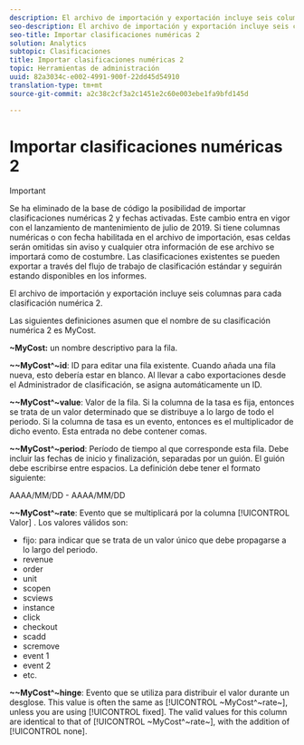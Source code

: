 ```yaml
---
description: El archivo de importación y exportación incluye seis columnas para cada clasificación numérica 2.
seo-description: El archivo de importación y exportación incluye seis columnas para cada clasificación numérica 2.
seo-title: Importar clasificaciones numéricas 2
solution: Analytics
subtopic: Clasificaciones
title: Importar clasificaciones numéricas 2
topic: Herramientas de administración
uuid: 82a3034c-e002-4991-900f-22dd45d54910
translation-type: tm+mt
source-git-commit: a2c38c2cf3a2c1451e2c60e003ebe1fa9bfd145d

---
```



# Importar clasificaciones numéricas 2

>[!IMPORTANT]
>
>Se ha eliminado de la base de código la posibilidad de importar clasificaciones numéricas 2 y fechas activadas. Este cambio entra en vigor con el lanzamiento de mantenimiento de julio de 2019. Si tiene columnas numéricas o con fecha habilitada en el archivo de importación, esas celdas serán omitidas sin aviso y cualquier otra información de ese archivo se importará como de costumbre. Las clasificaciones existentes se pueden exportar a través del flujo de trabajo de clasificación estándar y seguirán estando disponibles en los informes.

El archivo de importación y exportación incluye seis columnas para cada clasificación numérica 2.

Las siguientes definiciones asumen que el nombre de su clasificación numérica 2 es MyCost.

**~MyCost:** un nombre descriptivo para la fila.

**~~MyCost^~id**: ID para editar una fila existente. Cuando añada una fila nueva, esto debería estar en blanco. Al llevar a cabo exportaciones desde el Administrador de clasificación, se asigna automáticamente un ID.

**~~MyCost^~value**: Valor de la fila. Si la columna de la tasa es fija, entonces se trata de un valor determinado que se distribuye a lo largo de todo el periodo. Si la columna de tasa es un evento, entonces es el multiplicador de dicho evento. Esta entrada no debe contener comas.

**~~MyCost^~period**: Período de tiempo al que corresponde esta fila. Debe incluir las fechas de inicio y finalización, separadas por un guión. El guión debe escribirse entre espacios. La definición debe tener el formato siguiente:

AAAA/MM/DD - AAAA/MM/DD

**~~MyCost^~rate**: Evento que se multiplicará por la columna [!UICONTROL Valor] . Los valores válidos son:

* fijo: para indicar que se trata de un valor único que debe propagarse a lo largo del periodo.
* revenue
* order
* unit
* scopen
* scviews
* instance
* click
* checkout
* scadd
* scremove
* event 1
* event 2
* etc.

**~~MyCost^~hinge**: Evento que se utiliza para distribuir el valor durante un desglose. This value is often the same as [!UICONTROL ~MyCost^~rate~], unless you are using [!UICONTROL fixed]. The valid values for this column are identical to that of [!UICONTROL ~MyCost^~rate~], with the addition of [!UICONTROL none].

